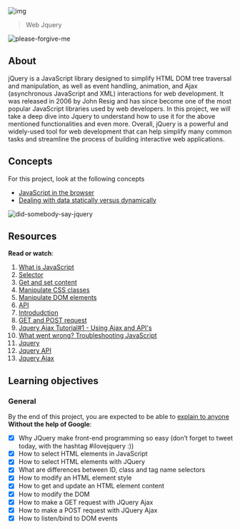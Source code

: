 ![img](https://assets.imaginablefutures.com/media/images/ALX_Logo.max-200x150.png)
> Web Jquery

![please-forgive-me](https://s3.amazonaws.com/intranet-projects-files/holbertonschool-higher-level_programming+/305/1f1ihd.jpg)


## About
jQuery is a JavaScript library designed to simplify HTML DOM tree traversal and manipulation, as well as event handling, animation, and Ajax (asynchronous JavaScript and XML) interactions for web development. It was released in 2006 by John Resig and has since become one of the most popular JavaScript libraries used by web developers. In this project, we will take a deep dive into Jquery to understand how to use it for the above mentioned functionalities and even more. Overall, jQuery is a powerful and widely-used tool for web development that can help simplify many common tasks and streamline the process of building interactive web applications.

## Concepts
For this project, look at the following concepts
- [JavaScript in the browser](https://intranet.alxswe.com/concepts/3)
- [Dealing with data statically versus dynamically](https://intranet.alxswe.com/concepts/35)

![did-somebody-say-jquery](https://s3.amazonaws.com/intranet-projects-files/holbertonschool-higher-level_programming+/305/4724718.jpg)

## Resources
__Read or watch__:
1. [What is JavaScript](https://developer.mozilla.org/en-US/docs/Learn/JavaScript/First_steps/What_is_JavaScript)
2. [Selector](https://jquery-tutorial.net/selectors/using-elements-ids-and-classes/)
3. [Get and set content](https://jquery-tutorial.net/dom-manipulation/getting-and-setting-content/)
4. [Manipulate CSS classes](https://jquery-tutorial.net/dom-manipulation/getting-and-setting-css-classes/)
5. [Manipulate DOM elements](https://jquery-tutorial.net/dom-manipulation/the-append-and-prepend-methods/)
6. [API](https://oscarotero.com/jquery/)
7. [Introdudction](https://jquery-tutorial.net/ajax/introduction/)
8. [GET and POST request](https://jquery-tutorial.net/ajax/the-get-and-post-methods/)
9. [Jquery Ajax Tutorial#1 - Using Ajax and API's](https://www.youtube.com/watch?v=fEYx8dQr_cQ)
10. [What went wrong? Troubleshooting JavaScript](https://developer.mozilla.org/en-US/docs/Learn/JavaScript/First_steps/What_went_wrong)
11. [Jquery](https://jquery.com/)
12. [Jquery API](https://api.jquery.com/)
13. [Jquery Ajax](https://learn.jquery.com/ajax/)

## Learning objectives
### General
By the end of this project, you are expected to be able to [explain to anyone]() __Without the help of Google__:


* [X] Why JQuery make front-end programming so easy (don’t forget to tweet today, with the hashtag #ilovejquery :))
* [X] How to select HTML elements in JavaScript
* [X] How to select HTML elements with JQuery
* [X] What are differences between ID, class and tag name selectors
* [X] How to modify an HTML element style
* [X] How to get and update an HTML element content
* [X] How to modify the DOM
* [X] How to make a GET request with JQuery Ajax
* [X] How to make a POST request with JQuery Ajax
* [X] How to listen/bind to DOM events
